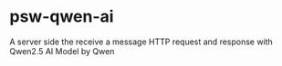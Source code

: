 # psw-qwen-ai
A server side the receive a message HTTP request and response with Qwen2.5 AI Model by Qwen
